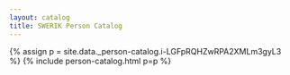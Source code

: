```yaml
---
layout: catalog
title: SWERIK Person Catalog
---
```

{% assign p = site.data._person-catalog.i-LGFpRQHZwRPA2XMLm3gyL3 %}
{% include person-catalog.html p=p %}

